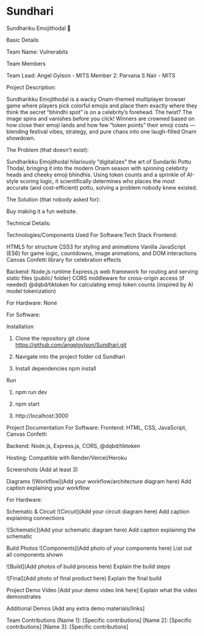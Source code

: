 # Sundhari
Sundhariku Emojithodal  🎯


Basic Details

Team Name: Vulnerabits

Team Members

Team Lead: Angel Gylson - MITS
Member 2: Parvana S Nair - MITS

Project Description:

Sundharikku Emojithodal is a wacky Onam-themed multiplayer browser game where players pick colorful emojis and place them exactly where they think the secret “bhindhi spot” is on a celebrity’s forehead. The twist? The image spins and vanishes before you click! Winners are crowned based on how close their emoji lands and how few “token points” their emoji costs — blending festival vibes, strategy, and pure chaos into one laugh-filled Onam showdown.

The Problem (that doesn't exist):

Sundharikku Emojithodal hilariously “digitalizes” the art of Sundariki Pottu Thodal, bringing it into the modern Onam season with spinning celebrity heads and cheeky emoji bhindhis. Using token counts and a sprinkle of AI-style scoring logic, it scientifically determines who places the most accurate (and cost-efficient) pottu, solving a problem nobody knew existed.

The Solution (that nobody asked for):

Buy making it a fun website.

Technical Details:

Technologies/Components Used
For Software:Tech Stack
Frontend:

HTML5 for structure
CSS3 for styling and animations
Vanilla JavaScript (ES6) for game logic, countdowns, image animations, and DOM interactions
Canvas Confetti library for celebration effects

Backend:
Node.js runtime
Express.js web framework for routing and serving static files (public/ folder)
CORS middleware for cross-origin access (if needed)
@dqbd/tiktoken for calculating emoji token counts (inspired by AI model tokenization)


For Hardware: None

For Software:

Installation

 1. Clone the repository
git clone https://github.com/angelgylson/Sundhari.git

 2. Navigate into the project folder
cd Sundhari

 3. Install dependencies
npm install


Run
1. npm run dev

2. npm start

3. http://localhost:3000

Project Documentation
For Software: 
Frontend: HTML, CSS, JavaScript, Canvas Confetti

Backend: Node.js, Express.js, CORS, @dqbd/tiktoken

Hosting: Compatible with Render/Vercel/Heroku

Screenshots (Add at least 3)



Diagrams
![Workflow](Add your workflow/architecture diagram here) Add caption explaining your workflow

For Hardware:

Schematic & Circuit
![Circuit](Add your circuit diagram here) Add caption explaining connections

![Schematic](Add your schematic diagram here) Add caption explaining the schematic

Build Photos
![Components](Add photo of your components here) List out all components shown

![Build](Add photos of build process here) Explain the build steps

![Final](Add photo of final product here) Explain the final build

Project Demo
Video
[Add your demo video link here] Explain what the video demonstrates

Additional Demos
[Add any extra demo materials/links]

Team Contributions
[Name 1]: [Specific contributions]
[Name 2]: [Specific contributions]
[Name 3]: [Specific contributions]
